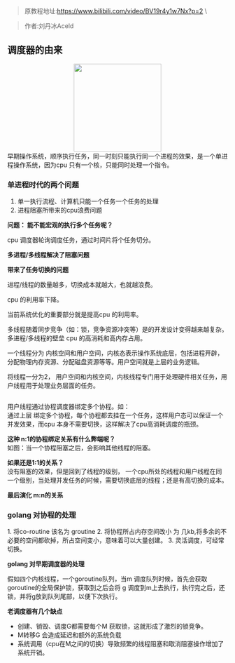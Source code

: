 > 原教程地址:https://www.bilibili.com/video/BV19r4y1w7Nx?p=2 \

> 作者:刘丹冰Aceld
## 调度器的由来

<img style="display: block; margin: 0 auto;" src="../img/process-early.png" width="200" alt="" />
早期操作系统，顺序执行任务，同一时刻只能执行同一个进程的效果，是一个单进程操作系统，因为cpu  只有一个核，只能同时处理一个指令。

### 单进程时代的两个问题
1. 单一执行流程、计算机只能一个任务一个任务的处理
2. 进程阻塞所带来的cpu浪费问题

**问题： 能不能宏观的执行多个任务呢？**

<img style="display: block; margin: 0 auto;" src="../img/multi-processing.png" alt="" />
cpu 调度器轮询调度任务，通过时间片将个任务切分。


**多进程/多线程解决了阻塞问题**

**带来了任务切换的问题**
<img style="display: block; margin: 0 auto;" src="../img/context-change.png" alt="" />

进程/线程的数量越多，切换成本就越大，也就越浪费。

cpu 的利用率下降。
<img style="display: block; margin: 0 auto;" src="../img/cpu-usage.png" alt="" />

当前系统优化的重要部分就是提高cpu 的利用率。

多线程随着同步竞争（如：锁，竞争资源冲突等）是的开发设计变得越来越复杂。
<img style="display: block; margin: 0 auto;" src="../img/process-thread.png" alt="" />
多进程/多线程的壁垒 cpu 的高消耗和高内存占用。


<img style="display: block; margin: 0 auto;" src="../img/thread.png" alt="" />
一个线程分为 内核空间和用户空间，内核态表示操作系统底层，包括进程开辟，分配物理内存资源、分配磁盘资源等等。用户空间就是上层的业务逻辑。 

将线程一分为2， 用户空间和内核空间，内核线程专门用于处理硬件相关任务，用户线程用于处理业务层面的任务。

<img style="display: block; margin: 0 auto;" src="../img/thread-kernal.png" alt="" />
<img style="display: block; margin: 0 auto;" src="../img/thread-co-routine.png" alt="" />

用户线程通过协程调度器绑定多个协程。如：
<img style="display: block; margin: 0 auto;" src="../img/co-routines.png" alt="" />
通过上层 绑定多个协程，每个协程都去挂在一个任务，这样用户态可以保证一个并发效果，而cpu 本身不需要切换，这样解决了cpu高消耗调度的瓶颈。

**这种 n:1的协程绑定关系有什么弊端呢？**
<img style="display: block; margin: 0 auto;" src="../img/routine-block.png" alt="" />
如图：当一个协程阻塞之后，会影响其他线程的阻塞。

**如果还是1:1的关系？**
<img style="display: block; margin: 0 auto;" src="../img/1-1thread.png" alt="" />
没有阻塞的效果，但是回到了线程的级别， 一个cpu所处的线程和用户线程在同一个级别，当处理并发任务的时候，需要切换底层的线程；还是有高切换的成本。

**最后演化 m:n的关系**
<img style="display: block; margin: 0 auto;" src="../img/m-nroutine.png" alt="" />

### golang 对协程的处理

<img style="display: block; margin: 0 auto;" src="../img/golang-goroutine.png" alt="" />
1. 将co-routine 该名为 groutine
2. 将协程所占内存空间改小 为 几kb,将多余的不必要的空间都砍掉，所占空间变小，意味着可以大量创建。
3. 灵活调度，可经常切换。

**golang 对早期调度器的处理**

<img style="display: block; margin: 0 auto;" src="../img/early-goroutine.png" alt="" />
<img style="display: block; margin: 0 auto;" src="../img/early-goroutine-schedule.png" alt="" />
假如四个内核线程，一个goroutine队列，当m 调度队列时候，首先会获取goroutine的全局保护锁，获取到之后会将 g 调度到m上去执行，执行完之后，还锁，并将g放到队列尾部，以便下次执行。

**老调度器有几个缺点**
* 创建、销毁、调度G都需要每个M 获取锁，这就形成了激烈的锁竞争。
* M转移G 会造成延迟和额外的系统负载
* 系统调用（cpu在M之间的切换）导致频繁的线程阻塞和取消阻塞操作增加了系统开销。